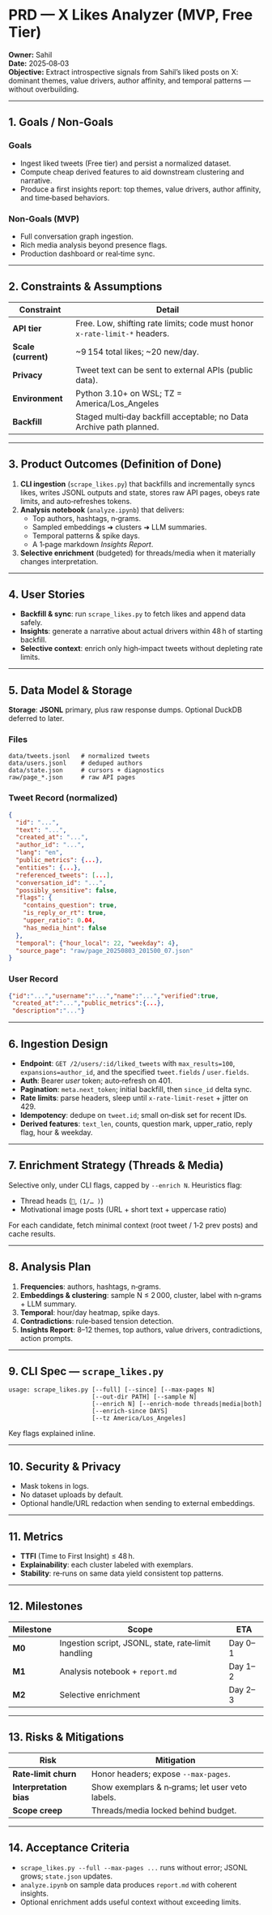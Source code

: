 # PRD — X Likes Analyzer (MVP, Free Tier)

**Owner:** Sahil  
**Date:** 2025‑08‑03  
**Objective:** Extract introspective signals from Sahil’s liked posts on X: dominant themes, value drivers, author affinity, and temporal patterns — without overbuilding.

---

## 1. Goals / Non‑Goals

### Goals
- Ingest liked tweets (Free tier) and persist a normalized dataset.  
- Compute cheap derived features to aid downstream clustering and narrative.  
- Produce a first insights report: top themes, value drivers, author affinity, and time‑based behaviors.

### Non‑Goals (MVP)
- Full conversation graph ingestion.  
- Rich media analysis beyond presence flags.  
- Production dashboard or real‑time sync.

---

## 2. Constraints & Assumptions
| Constraint | Detail |
|------------|--------|
| **API tier** | Free. Low, shifting rate limits; code must honor `x‑rate‑limit‑*` headers. |
| **Scale (current)** | ~9 154 total likes; ~20 new/day. |
| **Privacy** | Tweet text can be sent to external APIs (public data). |
| **Environment** | Python 3.10+ on WSL; TZ = America/Los_Angeles |
| **Backfill** | Staged multi‑day backfill acceptable; no Data Archive path planned. |

---

## 3. Product Outcomes (Definition of Done)

1. **CLI ingestion** (`scrape_likes.py`) that backfills and incrementally syncs likes, writes JSONL outputs and state, stores raw API pages, obeys rate limits, and auto‑refreshes tokens.  
2. **Analysis notebook** (`analyze.ipynb`) that delivers:
   - Top authors, hashtags, n‑grams.  
   - Sampled embeddings ➜ clusters ➜ LLM summaries.  
   - Temporal patterns & spike days.  
   - A 1‑page markdown *Insights Report*.  
3. **Selective enrichment** (budgeted) for threads/media when it materially changes interpretation.

---

## 4. User Stories
- **Backfill & sync**: run `scrape_likes.py` to fetch likes and append data safely.  
- **Insights**: generate a narrative about actual drivers within 48 h of starting backfill.  
- **Selective context**: enrich only high‑impact tweets without depleting rate limits.

---

## 5. Data Model & Storage

**Storage**: **JSONL** primary, plus raw response dumps. Optional DuckDB deferred to later.

### Files
```
data/tweets.jsonl   # normalized tweets
data/users.jsonl    # deduped authors
data/state.json     # cursors + diagnostics
raw/page_*.json     # raw API pages
```

### Tweet Record (normalized)
```json
{
  "id": "...",
  "text": "...",
  "created_at": "...",
  "author_id": "...",
  "lang": "en",
  "public_metrics": {...},
  "entities": {...},
  "referenced_tweets": [...],
  "conversation_id": "...",
  "possibly_sensitive": false,
  "flags": {
    "contains_question": true,
    "is_reply_or_rt": true,
    "upper_ratio": 0.04,
    "has_media_hint": false
  },
  "temporal": {"hour_local": 22, "weekday": 4},
  "source_page": "raw/page_20250803_201500_07.json"
}
```

### User Record
```json
{"id":"...","username":"...","name":"...","verified":true,
 "created_at":"...","public_metrics":{...},
 "description":"..."}
```

---

## 6. Ingestion Design

- **Endpoint**: `GET /2/users/:id/liked_tweets` with `max_results=100`, `expansions=author_id`, and the specified `tweet.fields` / `user.fields`.  
- **Auth**: Bearer *user* token; auto‑refresh on 401.  
- **Pagination**: `meta.next_token`; initial backfill, then `since_id` delta sync.  
- **Rate limits**: parse headers, sleep until `x‑rate‑limit‑reset` + jitter on 429.  
- **Idempotency**: dedupe on `tweet.id`; small on‑disk set for recent IDs.  
- **Derived features**: `text_len`, counts, question mark, upper_ratio, reply flag, hour & weekday.

---

## 7. Enrichment Strategy (Threads & Media)

Selective only, under CLI flags, capped by `--enrich N`. Heuristics flag:
- Thread heads (`🧵`, `(1/… )`)  
- Motivational image posts (URL + short text + uppercase ratio)

For each candidate, fetch minimal context (root tweet / 1‑2 prev posts) and cache results.

---

## 8. Analysis Plan

1. **Frequencies**: authors, hashtags, n‑grams.  
2. **Embeddings & clustering**: sample N ≤ 2 000, cluster, label with n‑grams + LLM summary.  
3. **Temporal**: hour/day heatmap, spike days.  
4. **Contradictions**: rule‑based tension detection.  
5. **Insights Report**: 8–12 themes, top authors, value drivers, contradictions, action prompts.

---

## 9. CLI Spec — `scrape_likes.py`

```
usage: scrape_likes.py [--full] [--since] [--max-pages N]
                       [--out-dir PATH] [--sample N]
                       [--enrich N] [--enrich-mode threads|media|both]
                       [--enrich-since DAYS]
                       [--tz America/Los_Angeles]
```
Key flags explained inline.

---

## 10. Security & Privacy
- Mask tokens in logs.  
- No dataset uploads by default.  
- Optional handle/URL redaction when sending to external embeddings.

---

## 11. Metrics
- **TTFI** (Time to First Insight) ≤ 48 h.  
- **Explainability**: each cluster labeled with exemplars.  
- **Stability**: re‑runs on same data yield consistent top patterns.

---

## 12. Milestones
| Milestone | Scope | ETA |
|-----------|-------|-----|
| **M0** | Ingestion script, JSONL, state, rate‑limit handling | Day 0–1 |
| **M1** | Analysis notebook + `report.md` | Day 1–2 |
| **M2** | Selective enrichment | Day 2–3 |

---

## 13. Risks & Mitigations
| Risk | Mitigation |
|------|------------|
| **Rate‑limit churn** | Honor headers; expose `--max-pages`. |
| **Interpretation bias** | Show exemplars & n‑grams; let user veto labels. |
| **Scope creep** | Threads/media locked behind budget. |

---

## 14. Acceptance Criteria
- `scrape_likes.py --full --max-pages ...` runs without error; JSONL grows; `state.json` updates.  
- `analyze.ipynb` on sample data produces `report.md` with coherent insights.  
- Optional enrichment adds useful context without exceeding limits.
